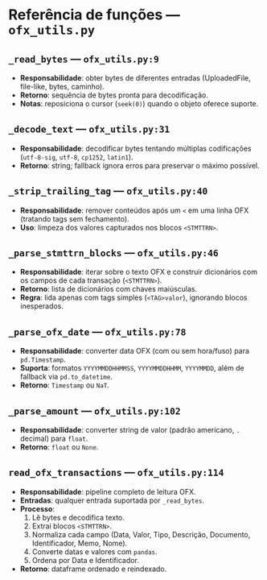 # Referência de funções — `ofx_utils.py`

## `_read_bytes` — `ofx_utils.py:9`
- **Responsabilidade**: obter bytes de diferentes entradas (UploadedFile, file-like, bytes, caminho).
- **Retorno**: sequência de bytes pronta para decodificação.
- **Notas**: reposiciona o cursor (`seek(0)`) quando o objeto oferece suporte.

## `_decode_text` — `ofx_utils.py:31`
- **Responsabilidade**: decodificar bytes tentando múltiplas codificações (`utf-8-sig`, `utf-8`, `cp1252`, `latin1`).
- **Retorno**: string; fallback ignora erros para preservar o máximo possível.

## `_strip_trailing_tag` — `ofx_utils.py:40`
- **Responsabilidade**: remover conteúdos após um `<` em uma linha OFX (tratando tags sem fechamento).
- **Uso**: limpeza dos valores capturados nos blocos `<STMTTRN>`.

## `_parse_stmttrn_blocks` — `ofx_utils.py:46`
- **Responsabilidade**: iterar sobre o texto OFX e construir dicionários com os campos de cada transação (`<STMTTRN>`).
- **Retorno**: lista de dicionários com chaves maiúsculas.
- **Regra**: lida apenas com tags simples (`<TAG>valor`), ignorando blocos inesperados.

## `_parse_ofx_date` — `ofx_utils.py:78`
- **Responsabilidade**: converter data OFX (com ou sem hora/fuso) para `pd.Timestamp`.
- **Suporta**: formatos `YYYYMMDDHHMMSS`, `YYYYMMDDHHMM`, `YYYYMMDD`, além de fallback via `pd.to_datetime`.
- **Retorno**: `Timestamp` ou `NaT`.

## `_parse_amount` — `ofx_utils.py:102`
- **Responsabilidade**: converter string de valor (padrão americano, `.` decimal) para `float`.
- **Retorno**: `float` ou `None`.

## `read_ofx_transactions` — `ofx_utils.py:114`
- **Responsabilidade**: pipeline completo de leitura OFX.
- **Entradas**: qualquer entrada suportada por `_read_bytes`.
- **Processo**:
  1. Lê bytes e decodifica texto.  
  2. Extrai blocos `<STMTTRN>`.  
  3. Normaliza cada campo (Data, Valor, Tipo, Descrição, Documento, Identificador, Memo, Nome).  
  4. Converte datas e valores com `pandas`.  
  5. Ordena por Data e Identificador.
- **Retorno**: dataframe ordenado e reindexado.

